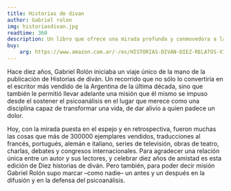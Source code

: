 ```yaml
---
title: Historias de divan
author: Gabriel rolon
img: historiasdivan.jpg
readtime: 360
description: Un libro que ofrece una mirada profunda y conmovedora a la condición humana
buy:
    arg: https://www.amazon.com.ar/-/es/HISTORIAS-DIVAN-DIEZ-RELATOS-VIDA/dp/6077477540/ref=sr_1_1?__mk_es_US=%C3%85M%C3%85%C5%BD%C3%95%C3%91&s=books&sr=1-1
---
```


Hace diez años, Gabriel Rolón iniciaba un viaje único de la mano de la publicación de Historias de diván. Un recorrido que no sólo lo convertiría en el escritor más vendido de la Argentina de la última década, sino que también le permitió llevar adelante una misión que él mismo se impuso desde el sostener el psicoanálisis en el lugar que merece como una disciplina capaz de transformar una vida, de dar alivio a quien padece un dolor.

Hoy, con la mirada puesta en el espejo y en retrospectiva, fueron muchas las cosas que más de 300000 ejemplares vendidos, traducciones al francés, portugués, alemán e italiano, series de televisión, obras de teatro, charlas, debates y congresos internacionales. Para agradecer una relación única entre un autor y sus lectores, y celebrar diez años de amistad es esta edición de Diez historias de diván. Pero también, para poder decir misión Gabriel Rolón supo marcar –como nadie– un antes y un después en la difusión y en la defensa del psicoanálisis.
